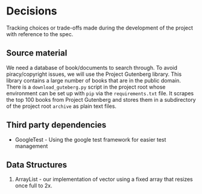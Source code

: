 # Decisions

Tracking choices or trade-offs made during the development of the project with reference to the spec.

## Source material

We need a database of book/documents to search through. To avoid piracy/copyright issues, we will use the Project Gutenberg library. This library contains a large number of books that are in the public domain.
There is a `download_guteberg.py` script in the project root whose environment can be set up with `pip` via the `requirements.txt` file. It scrapes the top 100 books from Project Gutenberg and stores them in a subdirectory of the project root `archive` as plain text files.

## Third party dependencies

- GoogleTest - Using the google test framework for easier test management

## Data Structures

1. ArrayList - our implementation of vector using a fixed array that resizes once full to 2x.
